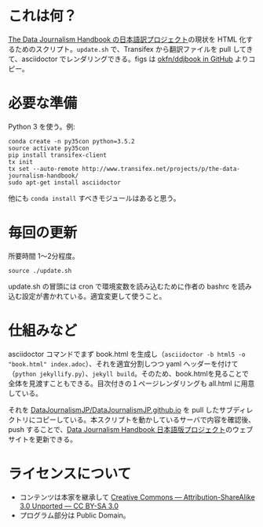 # これは何？

[The Data Journalism Handbook の日本語訳プロジェクト](https://www.transifex.com/liliana.bounegru/the-data-journalism-handbook/language/ja_JP/)の現状を HTML 化するためのスクリプト。`update.sh` で、Transifex から翻訳ファイルを pull してきて、asciidoctor でレンダリングできる。figs は [okfn/ddjbook in GitHub](https://github.com/okfn/ddjbook/tree/web/web/figs/) よりコピー。

# 必要な準備

Python 3 を使う。例:

```
conda create -n py35con python=3.5.2
source activate py35con
pip install transifex-client
tx init
tx set --auto-remote http://www.transifex.net/projects/p/the-data-journalism-handbook/
sudo apt-get install asciidoctor
```

他にも `conda install` すべきモジュールはあると思う。

# 毎回の更新

所要時間 1～2分程度。

```
source ./update.sh
```

update.sh の冒頭には cron で環境変数を読み込むために作者の bashrc を読み込む設定が書かれている。適宜変更して使うこと。

# 仕組みなど

asciidoctor コマンドでまず book.html を生成し（`asciidoctor -b html5 -o "book.html" index.adoc`）、それを適宜分割しつつ yaml ヘッダーを付けて（`python jekyllify.py`）、`jekyll build`。そのため、book.htmlを見ることで全体を見渡すこともできる。目次付きの１ページレンダリングも all.html に用意している。

それを [DataJournalismJP/DataJournalismJP.github.io](https://github.com/DataJournalismJP/DataJournalismJP.github.io) を pull したサブディレクトリにコピーしている。本スクリプトを動かしているサーバで内容を確認後、push することで、[Data Journalism Handbook 日本語版プロジェクト](http://datajournalismjp.github.io/)のウェブサイトを更新できる。

# ライセンスについて

- コンテンツは本家を継承して [Creative Commons — Attribution-ShareAlike 3.0 Unported — CC BY-SA 3.0](http://creativecommons.org/licenses/by-sa/3.0/)
- プログラム部分は Public Domain。
